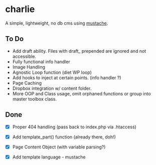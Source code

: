 charlie
==================

A simple, lightweight, no db cms using [mustache][1].

## To Do
* Add draft ability. Files with draft_ prepended are ignored and not accessible.
* Fully functional info handler
* Image Handling
* Agnostic Loop function (diet WP loop)
* Add hooks to inject at certain points. (info handler ?)
* Page Caching
* Dropbox integration w/ content folder.
* More OOP and Class usage, omit orphaned functions or group into master toolbox class.

## Done
* [X] Proper 404 handling (pass back to index.php via .htaccess)
* [X] Add template_part() function (already there, doh!)
* [X] Page Content Object (with variable parsing?)
* [X] Add template language - mustache


[1]: http://mustache.github.com/  "Logic-less templates"